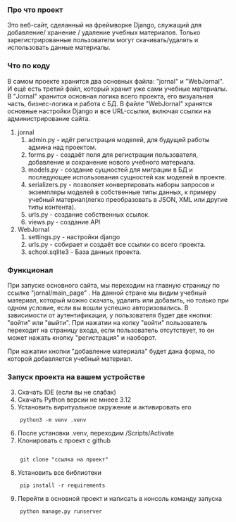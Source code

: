 ### Про что проект

Это веб-сайт, сделанный на фреймворке Django, служащий для добавление/ хранение / удаление учебных материалов. Только зарегистрированные пользователи могут скачивать/удалять и использовать данные материалы.

  

### Что по коду

В самом проекте хранится два основных файла: "jornal" и "WebJornal". И ещё есть третий файл, который хранит уже сами учебные материалы. В "Jornal" хранится основная логика всего проекта, его визуальная часть, бизнес-логика и работа с БД. В файле  "WebJornal" хранятся основные настройки Django и все URL-ссылки, включая ссылки на администрирование сайта.
1. jornal
	1. admin.py - идёт регистрация моделей, для будущей работы админа над проектом. 
	2. forms.py - создаёт поля для регистрации пользователя, добавление и сохранение нового учебного материала.
	3. models.py - создание сущностей для миграции в БД и последующее использования сущностей как моделей в проекте.
	4. serializers.py - позволяет конвертировать наборы запросов и экземпляры моделей в собственные типы данных, к примеру учебный материал(легко преобразовать в JSON, XML или другие типы контента).
	5. urls.py - создание собственных ссылок.
	6. views.py - создание API
2. WebJornal
	1. settings.py - настройки django
	2. urls.py - собирает и создаёт все ссылки со всего проекта.
	3. school.sqlite3 - База данных проекта.
	
	  

### Функционал

При запуске основного сайта, мы переходим на главную страницу по ссылке  "jornal/main_page" . На данной стране мы видим учебный материал, который можно скачать, удалить или добавить, но только при одном условие, если вы вошли успешно авторизовались. В зависимости от аутентификации, у пользователя будет две кнопки: "войти" или "выйти". При нажатии на копку "войти" пользователь переходит на страницу входа, если пользователь отсутствует, то он может нажать кнопку "регистрация" и наоборот.

При нажатии кнопки "добавление материала" будет дана форма, по которой добавляется учебный материал.

### Запуск проекта на вашем устройстве
3. Скачать IDE (если вы не слабак)
4. Скачать Python версии не мнеее 3.12
5. Установить виритуальное окружение и активировать его
```
    python3 -m venv .venv
```
6. После установки .venv, переходим /Scripts/Activate
7. Клонировать с проект с github
```

    git clone "ссылка на проект"
```
8. Установить все библиотеки

```
    pip install -r requirements
```
9. Перейти в основной проект и написать в консоль команду запуска

```
    python manage.py runserver  
```

